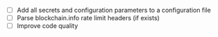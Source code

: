 - [ ] Add all secrets and configuration parameters to a configuration file
- [ ] Parse blockchain.info rate limit headers (if exists)
- [ ] Improve code quality